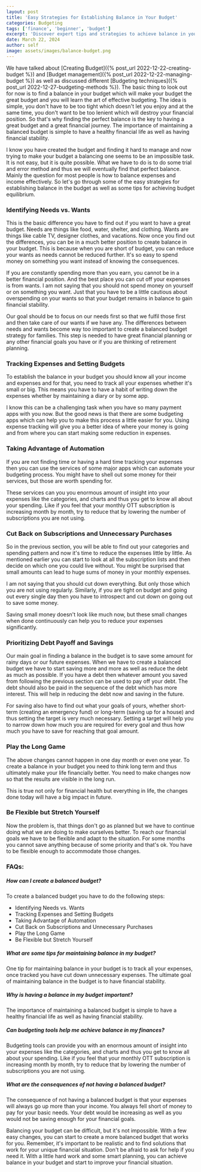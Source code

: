 ```yaml
---
layout: post
title: 'Easy Strategies for Establishing Balance in Your Budget'
categories: Budgeting
tags: ['finance', 'beginner', 'budget']
excerpt: 'Discover expert tips and strategies to achieve balance in your budget. Learn how to effectively manage your finances and secure your financial future. Start now.'
date: March 22, 2024
author: self
image: assets/images/balance-budget.png
---
```


We have talked about [Creating Budget]({% post_url 2022-12-22-creating-budget %}) and [Budget management]({% post_url 2022-12-22-managing-budget %}) as well as discussed different [Budgeting techniques]({% post_url 2022-12-27-budgeting-methods %}). The basic thing to look out for now is to find a balance in your budget which will make your budget the great budget and you will learn the art of effective budgeting. The idea is simple, you don't have to be too tight which doesn't let you enjoy and at the same time, you don't want to be too lenient which will destroy your financial position. So that's why finding the perfect balance is the key to having a great budget and a great financial journey. The importance of maintaining a balanced budget is simple to have a healthy financial life as well as having financial stability.

I know you have created the budget and finding it hard to manage and now trying to make your budget a balancing one seems to be an impossible task. It is not easy, but it is quite possible. What we have to do is to do some trial and error method and thus we will eventually find that perfect balance. Mainly the question for most people is how to balance expenses and income effectively. So let's go through some of the easy strategies for establishing balance in the budget as well as some tips for achieving budget equilibrium.  

### Identifying Needs vs. Wants

This is the basic difference you have to find out if you want to have a great budget. Needs are things like food, water, shelter, and clothing. Wants are things like cable TV, designer clothes, and vacations. Now once you find out the differences, you can be in a much better position to create balance in your budget. This is because when you are short of budget, you can reduce your wants as needs cannot be reduced further. It's so easy to spend money on something you want instead of knowing the consequences. 

If you are constantly spending more than you earn, you cannot be in a better financial position. And the best place you can cut off your expenses is from wants. I am not saying that you should not spend money on yourself or on something you want. Just that you have to be a little cautious about overspending on your wants so that your budget remains in balance to gain financial stability. 

Our goal should be to focus on our needs first so that we fulfil those first and then take care of our wants if we have any. The differences between needs and wants become way too important to create a balanced budget strategy for families. This step is needed to have great financial planning or any other financial goals you have or if you are thinking of retirement planning.

### Tracking Expenses and Setting Budgets

To establish the balance in your budget you should know all your income and expenses and for that, you need to track all your expenses whether it's small or big. This means you have to have a habit of writing down the expenses whether by maintaining a diary or by some app. 

I know this can be a challenging task when you have so many payment apps with you now. But the good news is that there are some budgeting apps which can help you to make this process a little easier for you. Using expense tracking will give you a better idea of where your money is going and from where you can start making some reduction in expenses. 

### Taking Advantage of Automation

If you are not finding time or having a hard time tracking your expenses then you can use the services of some major apps which can automate your budgeting process. You might have to shell out some money for their services, but those are worth spending for. 

These services can you you enormous amount of insight into your expenses like the categories, and charts and thus you get to know all about your spending. Like if you feel that your monthly OTT subscription is increasing month by month, try to reduce that by lowering the number of subscriptions you are not using.

### Cut Back on Subscriptions and Unnecessary Purchases

So in the previous section, you will be able to find out your categories and spending pattern and now it's time to reduce the expenses little by little. As mentioned earlier you can start to look at all the subscription lists and then decide on which one you could live without. You might be surprised that small amounts can lead to huge sums of money in your monthly expenses.

I am not saying that you should cut down everything. But only those which you are not using regularly. Similarly, if you are tight on budget and going out every single day then you have to introspect and cut down on going out to save some money.

Saving small money doesn't look like much now, but these small changes when done continuously can help you to reduce your expenses significantly. 

### Prioritizing Debt Payoff and Savings

Our main goal in finding a balance in the budget is to save some amount for rainy days or our future expenses. When we have to create a balanced budget we have to start saving more and more as well as reduce the debt as much as possible. If you have a debt then whatever amount you saved from following the previous section can be used to pay off your debt. The debt should also be paid in the sequence of the debt which has more interest. This will help in reducing the debt now and saving in the future. 

For saving also have to find out what your goals of yours, whether short-term (creating an emergency fund) or long-term (saving up for a house) and thus setting the target is very much necessary. Setting a target will help you to narrow down how much you are required for every goal and thus how much you have to save for reaching that goal amount.

### Play the Long Game

The above changes cannot happen in one day month or even one year. To create a balance in your budget you need to think long term and thus ultimately make your life financially better. You need to make changes now so that the results are visible in the long run. 

This is true not only for financial health but everything in life, the changes done today will have a big impact in future. 

### Be Flexible but Stretch Yourself

Now the problem is, that things don't go as planned but we have to continue doing what we are doing to make ourselves better. To reach our financial goals we have to be flexible and adapt to the situation. For some months you cannot save anything because of some priority and that's ok. You have to be flexible enough to accommodate those changes. 

### FAQs:

##### How can I create a balanced budget?

To create a balanced budget you have to do the following steps:

- Identifying Needs vs. Wants
- Tracking Expenses and Setting Budgets
- Taking Advantage of Automation
- Cut Back on Subscriptions and Unnecessary Purchases
- Play the Long Game
- Be Flexible but Stretch Yourself

##### What are some tips for maintaining balance in my budget?

One tip for maintaining balance in your budget is to track all your expenses, once tracked you have cut down unnecessary expenses. The ultimate goal of maintaining balance in the budget is to have financial stability.

##### Why is having a balance in my budget important?

The importance of maintaining a balanced budget is simple to have a healthy financial life as well as having financial stability.

##### Can budgeting tools help me achieve balance in my finances?

Budgeting tools can provide you with an enormous amount of insight into your expenses like the categories, and charts and thus you get to know all about your spending. Like if you feel that your monthly OTT subscription is increasing month by month, try to reduce that by lowering the number of subscriptions you are not using.

##### What are the consequences of not having a balanced budget?

The consequence of not having a balanced budget is that your expenses will always go up more than your income. You always fell short of money to pay for your basic needs. Your debt would be increasing as well as you would not be saving enough for your financial goals.

Balancing your budget can be difficult, but it's not impossible. With a few easy changes, you can start to create a more balanced budget that works for you. Remember, it's important to be realistic and to find solutions that work for your unique financial situation. Don't be afraid to ask for help if you need it. With a little hard work and some smart planning, you can achieve balance in your budget and start to improve your financial situation.
